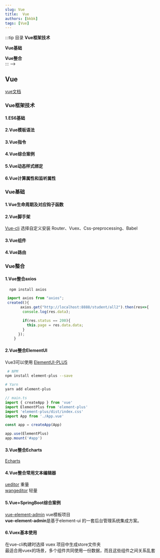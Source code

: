 ```yaml
---
slug: Vue
title:  Vue 
authors: [bkbk]
tags: [Vue]
---
```

 
 
:::tip 目录
**Vue框架技术** 

**Vue基础**  

**Vue整合**  
::: -->
<!--truncate-->
##  Vue 

[vue文档](https://cn.vuejs.org) 

### Vue框架技术	
 
#### 1.ES6基础  
#### 2.Vue模板语法  
#### 3.Vue指令  
#### 4.Vue综合案例  
#### 5.Vue动态样式绑定  
#### 6.Vue计算属性和监听属性  

###  Vue基础	 
#### 1.Vue生命周期及对应钩子函数  
#### 2.Vue脚手架  
 [Vue-cli](https://cli.vuejs.org/zh/)
选择自定义安装 Router、Vuex、Css-preprocessing、Babel  



#### 3.Vue组件  
#### 4.Vue路由  

###  Vue整合

#### 1.Vue整合axios  
``` bash
  npm install axios
```
``` js
 import axios from "axios";
 created(){
       axios.get("http://localhost:8888/student/all2").then(res=>{
        console.log(res.data);

        if(res.status == 200){
          this.page = res.data.data;
        }
      });
    }

 ```
#### 2.Vue整合ElementUI  
Vue3可以使用
 [ElementUI-PLUS](https://element-plus.gitee.io/zh-CN/)
``` bash
 # NPM
npm install element-plus --save

# Yarn
yarn add element-plus
``` 
``` js
// main.ts
import { createApp } from 'vue'
import ElementPlus from 'element-plus'
import 'element-plus/dist/index.css'
import App from './App.vue'

const app = createApp(App)

app.use(ElementPlus)
app.mount('#app')
```


#### 3.Vue整合Echarts  
 [Echarts](https://echarts.apache.org/zh/index.html)  



#### 4.Vue整合常用文本编辑器  
 [ueditor](http://fex.baidu.com/ueditor/) 重量   
[wangeditor](https://www.wangeditor.com/) 轻量   

#### 5.Vue+SpringBoot综合案例  

[vue-element-admin](https://panjiachen.github.io/vue-element-admin-site/zh/) vue模板项目  
**vue-element-admin**是基于element-ui 的一套后台管理系统集成方案。

#### 6.Vuex基本使用  
在vue-cli构建时选择 vuex 项目中生成store文件夹  
最适合用vuex的场景，多个组件共同使用一份数据，而且这些组件之间关系乱套  


